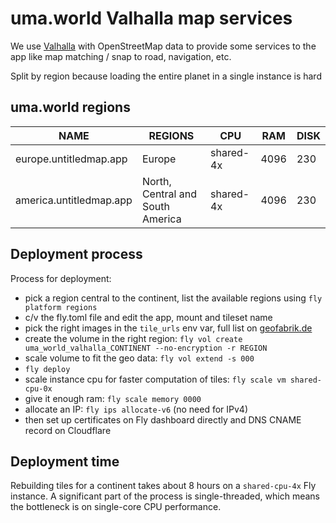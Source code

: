 # uma.world Valhalla map services

We use [Valhalla](https://github.com/valhalla/valhalla/) with OpenStreetMap data to provide some services to the app like map matching / snap to road, navigation, etc.

Split by region because loading the entire planet in a single instance is hard

## uma.world regions

NAME | REGIONS | CPU | RAM | DISK
---- | ------- | --- | --- | ----
europe.untitledmap.app | Europe | shared-4x | 4096 | 230
america.untitledmap.app | North, Central and South America | shared-4x | 4096 | 230

## Deployment process

Process for deployment:

- pick a region central to the continent, list the available regions using `fly platform regions`
- c/v the fly.toml file and edit the app, mount and tileset name
- pick the right images in the `tile_urls` env var, full list on [geofabrik.de](http://download.geofabrik.de/index.html)
- create the volume in the right region: `fly vol create uma_world_valhalla_CONTINENT --no-encryption -r REGION`
- scale volume to fit the geo data: `fly vol extend -s 000`
- `fly deploy`
- scale instance cpu for faster computation of tiles: `fly scale vm shared-cpu-0x`
- give it enough ram: `fly scale memory 0000`
- allocate an IP: `fly ips allocate-v6` (no need for IPv4)
- then set up certificates on Fly dashboard directly and DNS CNAME record on Cloudflare

## Deployment time

Rebuilding tiles for a continent takes about 8 hours on a `shared-cpu-4x` Fly instance. A significant part of the process is single-threaded, which means the bottleneck is on single-core CPU performance.
